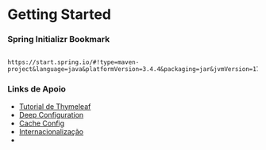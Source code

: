 # Getting Started

### Spring Initializr Bookmark

```text

https://start.spring.io/#!type=maven-project&language=java&platformVersion=3.4.4&packaging=jar&jvmVersion=17&groupId=br.com.cpdias.sb3&artifactId=thymeleaf&name=thymeleaf&description=Demo%20project%20for%20Spring%20Boot%20using%20Thymeleaf&packageName=br.com.cpdias.sb3&dependencies=web,thymeleaf,devtools

```
### Links de Apoio 
 - [Tutorial de Thymeleaf](https://www.thymeleaf.org/doc/tutorials/3.0/thymeleafspring.html)
 - [Deep Configuration](https://docs.spring.io/spring-boot/appendix/application-properties/index.html)
 - [Cache Config](https://www.baeldung.com/cachable-static-assets-with-spring-mvc)
 - [Internacionalização](https://centus.com/blog/spring-boot-i18n)
 - 